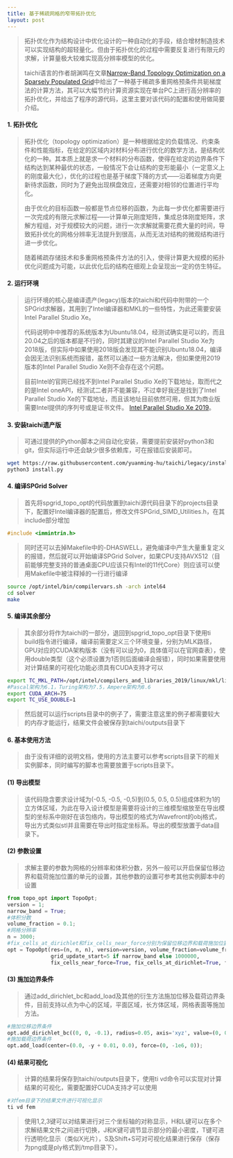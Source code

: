 ```yaml
---
title: 基于稀疏网格的窄带拓扑优化
layout: post
---
```

> 拓扑优化作为结构设计中优化设计的一种自动化的手段，结合增材制造技术可以实现结构的超轻量化。但由于拓扑优化的过程中需要反复进行有限元的求解，计算量极大较难实现高分辨率模型的优化。
>
> taichi语言的作者胡渊鸣在文章[Narrow-Band Topology Optimization on a Sparsely Populated Grid](https://yuanming.taichi.graphics/publication/2018-narrowband-topopt/)中给出了一种基于稀疏多重网格预条件共轭梯度法的计算方法，其可以大幅节约计算资源实现在单台PC上进行高分辨率的拓扑优化，并给出了程序的源代码，这里主要对该代码的配置和使用做简要介绍。

#### 1. 拓扑优化

> 拓扑优化（topology optimization）是一种根据给定的负载情况、约束条件和性能指标，在给定的区域内对材料分布进行优化的数学方法，是结构优化的一种。其本质上就是求一个材料的分布函数，使得在给定的边界条件下结构达到某种最优的状态，一般情况下会让结构的变形能最小（一定意义上的刚度最大化），优化的过程也是基于梯度下降的方式——沿着梯度方向更新待求函数，同时为了避免出现棋盘效应，还需要对相邻的位置进行平均化。
> 
> 由于优化的目标函数一般都是节点位移的函数，为此每一步优化都需要进行一次完成的有限元求解过程——计算单元刚度矩阵，集成总体刚度矩阵，求解方程组，对于规模较大的问题，进行一次求解就需要花费大量的时间，导致拓扑优化的网格分辨率无法提升到很高，从而无法对结构的微观结构进行进一步优化。
> 
> 随着稀疏存储技术和多重网格预条件方法的引入，使得计算更大规模的拓扑优化问题成为可能，以此优化后的结构在细观上会呈现出一定的仿生特征。

#### 2. 运行环境

> 运行环境的核心是编译遗产(legacy)版本的taichi和代码中附带的一个SPGrid求解器，其用到了Intel编译器和MKL的一些特性，为此还需要安装Intel Parallel Studio Xe。
> 
> 代码说明中中推荐的系统版本为Ubuntu18.04，经测试确实是可以的，而且20.04之后的版本都是不行的，同时其建议的Intel Parallel Studio Xe为2018版，但实际中如果使用2018版会发现其不能识别Ubuntu18.04，编译会因无法识别系统而报错，虽然可以通过一些方法解决，但如果使用2019版本的Intel Parallel Studio Xe则不会存在这个问题。
>
> 目前Intel的官网已经找不到Intel Parallel Studio Xe的下载地址，取而代之的是Intel oneAPI，经测试二者并不能兼容，不过幸好我还是找到了Intel Parallel Studio Xe的下载地址，而且该地址目前依然可用，但其为商业版需要Intel提供的序列号或是证书文件。
> [Intel Parallel Studio Xe 2019](http://registrationcenter-download.intel.com/akdlm/irc_nas/tec/15809/parallel_studio_xe_2019_update5_cluster_edition.tgz)。

#### 3. 安装taichi遗产版

> 可通过提供的Python脚本之间自动化安装，需要提前安装好python3和git，但实际运行中还会缺少很多依赖库，可在报错后安装即可。
```bash
wget https://raw.githubusercontent.com/yuanming-hu/taichi/legacy/install.py
python3 install.py
```

#### 4. 编译SPGrid Solver

> 首先将spgrid\_topo\_opt的代码放置到taichi源代码目录下的projects目录下，配置好Intel编译器的配置后，修改文件SPGrid\_SIMD\_Utilities.h，在其include部分增加
```c
#include <immintrin.h>
```
> 同时还可以去掉Makefile中的-DHASWELL，避免编译中产生大量重复定义的报错，然后就可以开始编译SPGrid Solver，如果CPU支持AVX512（目前能够完整支持的普通桌面CPU应该只有Intel的11代Core）则应该可以使用Makefile中被注释掉的一行进行编译
```bash
source /opt/intel/bin/compilervars.sh -arch intel64
cd solver
make
```

#### 5. 编译其余部分

> 其余部分将作为taichi的一部分，退回到spgrid\_topo\_opt目录下使用ti build指令进行编译，编译前需要定义三个环境变量，分别为MLK路径，GPU对应的CUDA架构版本（没有可以设为0，具体值可以在官网查表），使用double类型（这个必须设置为1否则后面编译会报错），同时如果需要使用对计算结果的可视化功能必须具有CUDA支持才可以
```bash
export TC_MKL_PATH=/opt/intel/compilers_and_libraries_2019/linux/mkl/lib/intel64_lin/
#Pascal架构为6.1，Turing架构为7.5，Ampere架构为8.6
export CUDA_ARCH=75
export TC_USE_DOUBLE=1
```
>
> 然后就可以运行scripts目录中的例子了，需要注意这里的例子都需要较大的内存才能运行，结果文件会被保存到taichi/outputs目录下

#### 6. 基本使用方法

> 由于没有详细的说明文档，使用的方法主要可以参考scripts目录下的相关实例脚本，同时编写的脚本也需要放置于scripts目录下。
>
#### (1) 导出模型
>
> 该代码隐含要求设计域为(-0.5, -0.5, -0,5)到(0.5, 0.5, 0.5)组成体积为1的立方体区域，为此在导入设计模型是需要将设计的三维模型缩放至在导出模型的坐标系中刚好在该包络内，导出模型的格式为Wavefront的obj格式，导出方式类似stl并且需要在导出时指定坐标系。导出的模型放置于data目录下。
>
#### (2) 参数设置
>
> 求解主要的参数为网格的分辨率和体积分数，另外一般可以开启保留位移边界和载荷施加位置的单元的设置，其他参数的设置可参考其他实例脚本中的设置
```python
from topo_opt import TopoOpt;
version = 1;
narrow_band = True;
#体积分数
volume_fraction = 0.1;
#网格分辨率
n = 3000;
#fix_cells_at_dirichlet和fix_cells_near_force分别为保留位移边界和载荷施加位置的单元
opt = TopoOpt(res=(n, n, n), version=version, volume_fraction=volume_fraction,
              grid_update_start=5 if narrow_band else 1000000,
              fix_cells_near_force=True, fix_cells_at_dirichlet=True, fixed_cell_density=0.1);
```
#### (3) 施加边界条件
> 
> 通过add\_dirichlet\_bc和add\_load及其他的衍生方法施加位移及载荷边界条件，目前支持以点为中心的区域，平面区域，长方体区域，网格表面等施加方法。
```python
#施加位移边界条件
opt.add_dirichlet_bc((0, 0, -0.1), radius=0.05, axis='xyz', value=(0, 0, 0));
#施加载荷边界条件
opt.add_load(center=(0.0, -y + 0.01, 0.0), force=(0, -1e6, 0));
```
#### (4) 结果可视化
> 
> 计算的结果将保存到taichi/outputs目录下，使用ti vd命令可以实现对计算结果的可视化，需要配置好CUDA支持才可以使用
```bash
#对fem目录下的结果文件进行可视化显示
ti vd fem
```
> 使用1,2,3键可以对结果进行对三个坐标轴的对称显示，H和L键可以在多个求解结果文件之间进行切换，J和K键可调节显示部分的最小密度，T键可进行透明化显示（类似X光片），S及Shift+S可对可视化结果进行保存（保存为png或是ply格式到/tmp目录下）。
